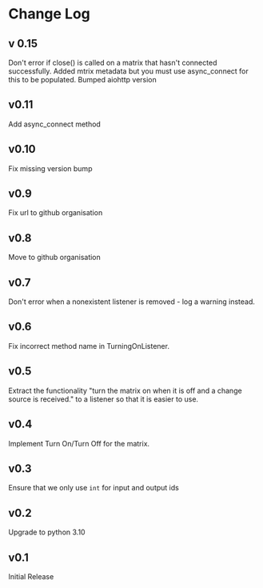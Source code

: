 Change Log
=======================

v 0.15
------------

Don't error if close() is called on a matrix that hasn't connected successfully.
Added mtrix metadata but you must use async_connect for this to be populated. 
Bumped aiohttp version


v0.11
------------

Add async_connect method

v0.10
------------

Fix missing version bump 

v0.9
------------

Fix url to github organisation


v0.8
------------

Move to github organisation

v0.7
------------

Don't error when a nonexistent listener is removed - log a warning instead.


v0.6
------------

Fix incorrect method name in TurningOnListener.

v0.5
------------

Extract the functionality "turn the matrix on when it is off and a change source is received." to a listener
so that it is easier to use.

v0.4
------------

Implement Turn On/Turn Off for the matrix.

v0.3
------------

Ensure that we only use `int` for input and output ids

v0.2
------------

Upgrade to python 3.10

v0.1
------------

Initial Release
